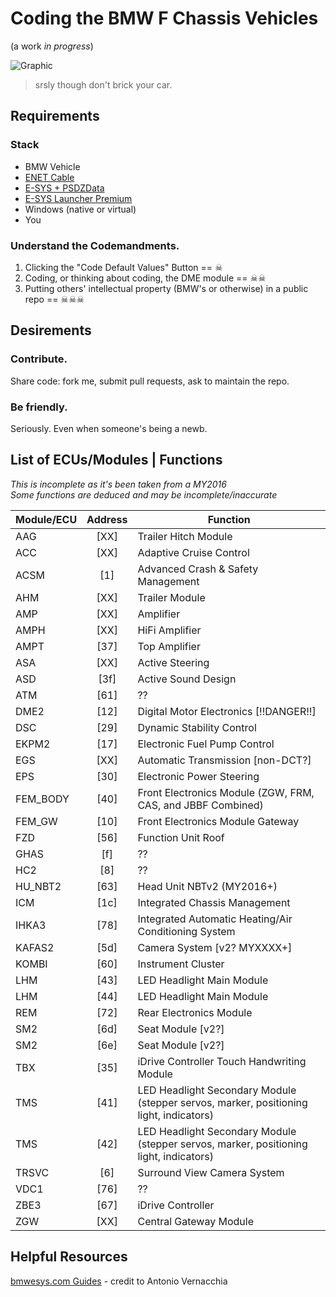 # Coding the BMW F Chassis Vehicles

(a work *in progress*)

![Graphic](https://encrypted-tbn3.gstatic.com/images?q=tbn:ANd9GcQ4IhZEzpOCraK_vByD8TGUfYKhZmEfe74ZjpaRwloceNOnkO9d7w)

> srsly though don't brick your car.

## Requirements

### Stack
* BMW Vehicle 
* [ENET Cable](https://www.google.com/webhp?sourceid=chrome-instant&ion=1&espv=2&es_th=1&ie=UTF-8#q=bmw%20enet%20cable)
* [E-SYS + PSDZData](http://f80.bimmerpost.com/forums/showthread.php?t=1040141)
* [E-SYS Launcher Premium](https://mega.nz/#F!PV9lxa4J!wvP4wFcYZVF84JBfc__lAw)
* Windows (native or virtual)
* You

### Understand the Codemandments.
1. Clicking the "Code Default Values" Button == ☠
2. Coding, or thinking about coding, the DME module == ☠☠
3. Putting others' intellectual property (BMW's or otherwise) in a public repo == ☠☠☠

## Desirements

### Contribute.
Share code: fork me, submit pull requests, ask to maintain the repo.

### Be friendly.
Seriously. Even when someone's being a newb.  

## List of ECUs/Modules | Functions
*This is incomplete as it's been taken from a MY2016*  
*Some functions are deduced and may be incomplete/inaccurate*

Module/ECU | Address | Function
---------- | :-----: | -------- 
AAG|[XX]|Trailer Hitch Module
ACC|[XX]|Adaptive Cruise Control
ACSM|[1]|Advanced Crash & Safety Management
AHM|[XX]|Trailer Module
AMP|[XX]|Amplifier
AMPH|[XX]|HiFi Amplifier
AMPT|[37]|Top Amplifier
ASA|[XX]|Active Steering
ASD|[3f]|Active Sound Design
ATM|[61]|??
DME2|[12]|Digital Motor Electronics [!!DANGER!!]
DSC|[29]|Dynamic Stability Control
EKPM2|[17]| Electronic Fuel Pump Control
EGS|[XX]|Automatic Transmission [non-DCT?]
EPS|[30]|Electronic Power Steering
FEM_BODY|[40]|Front Electronics Module (ZGW, FRM, CAS, and JBBF Combined)
FEM_GW|[10]|Front Electronics Module Gateway
FZD|[56]|Function Unit Roof
GHAS|[f]|??
HC2|[8]|??
HU_NBT2|[63]|Head Unit NBTv2 (MY2016+)
ICM|[1c]|Integrated Chassis Management
IHKA3|[78]|Integrated Automatic Heating/Air Conditioning System
KAFAS2|[5d]|Camera System [v2? MYXXXX+]
KOMBI|[60]|Instrument Cluster
LHM|[43]|LED Headlight Main Module
LHM|[44]|LED Headlight Main Module
REM|[72]|Rear Electronics Module
SM2|[6d]|Seat Module [v2?]
SM2|[6e]|Seat Module [v2?]
TBX|[35]|iDrive Controller Touch Handwriting Module
TMS|[41]|LED Headlight Secondary Module (stepper servos, marker, positioning light, indicators)
TMS|[42]|LED Headlight Secondary Module (stepper servos, marker, positioning light, indicators)
TRSVC|[6]|Surround View Camera System
VDC1|[76]|??
ZBE3|[67]|iDrive Controller
ZGW|[XX]|Central Gateway Module

## Helpful Resources
[bmwesys.com Guides](http://bmwesys.com/guides/) - credit to Antonio Vernacchia
